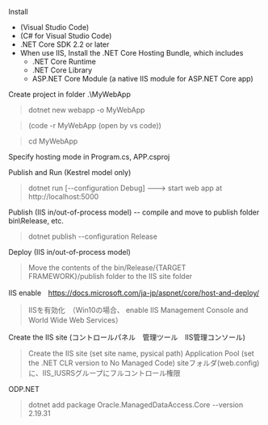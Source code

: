 
Install
  * (Visual Studio Code)
  * (C# for Visual Studio Code)
  * .NET Core SDK 2.2 or later
  * When use IIS, Install the .NET Core Hosting Bundle, which includes
     * .NET Core Runtime
     * .NET Core Library
     * ASP.NET Core Module (a native IIS module for ASP.NET Core app)

Create project in folder .\MyWebApp
> dotnet new webapp -o MyWebApp

> (code -r MyWebApp  (open by vs code))

> cd MyWebApp

Specify hosting mode in Program.cs, APP.csproj
> 

Publish and Run (Kestrel model only)
> dotnet run [--configuration Debug]
    ---> start web app at http://localhost:5000

Publish (IIS in/out-of-process model)
 -- compile and move to publish folder bin\Release, etc.
> dotnet publish --configuration Release

Deploy (IIS in/out-of-process model)
> Move the contents of the bin/Release/{TARGET FRAMEWORK}/publish folder to the IIS site folder

IIS enable　https://docs.microsoft.com/ja-jp/aspnet/core/host-and-deploy/
> IISを有効化　（Win10の場合、 enable IIS Management Console and World Wide Web Services）

Create the IIS site (コントロールパネル　管理ツール　IIS管理コンソール)
> Create the IIS site (set site name, pysical path)
> Application Pool (set the .NET CLR version to No Managed Code)
> siteフォルダ(web.config)に、IIS_IUSRSグループにフルコントロール権限

ODP.NET
> dotnet add package Oracle.ManagedDataAccess.Core --version 2.19.31


